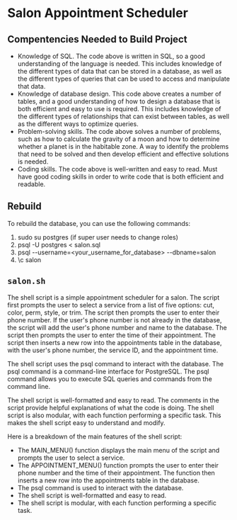 # Salon Appointment Scheduler

## Compentencies Needed to Build Project
- Knowledge of SQL. The code above is written in SQL, so a good understanding of the language is needed. This includes knowledge of the different types of data that can be stored in a database, as well as the different types of queries that can be used to access and manipulate that data.
- Knowledge of database design. This code above creates a number of tables, and a good understanding of how to design a database that is both efficient and easy to use is required. This includes knowledge of the different types of relationships that can exist between tables, as well as the different ways to optimize queries.
- Problem-solving skills. The code above solves a number of problems, such as how to calculate the gravity of a moon and how to determine whether a planet is in the habitable zone. A way to identify the problems that need to be solved and then develop efficient and effective solutions is needed.
- Coding skills. The code above is well-written and easy to read. Must have good coding skills in order to write code that is both efficient and readable.


## Rebuild

To rebuild the database, you can use the following commands:

1. sudo su postgres (if super user needs to change roles)
2. psql -U postgres < salon.sql
3. psql --username=<your_username_for_database> --dbname=salon
4. \c salon

## `salon.sh`
The shell script is a simple appointment scheduler for a salon. The script first prompts the user to select a service from a list of five options: cut, color, perm, style, or trim. The script then prompts the user to enter their phone number. If the user's phone number is not already in the database, the script will add the user's phone number and name to the database. The script then prompts the user to enter the time of their appointment. The script then inserts a new row into the appointments table in the database, with the user's phone number, the service ID, and the appointment time.

The shell script uses the psql command to interact with the database. The psql command is a command-line interface for PostgreSQL. The psql command allows you to execute SQL queries and commands from the command line.

The shell script is well-formatted and easy to read. The comments in the script provide helpful explanations of what the code is doing. The shell script is also modular, with each function performing a specific task. This makes the shell script easy to understand and modify.

Here is a breakdown of the main features of the shell script:

- The MAIN_MENU() function displays the main menu of the script and prompts the user to select a service.
- The APPOINTMENT_MENU() function prompts the user to enter their phone number and the time of their appointment. The function then inserts a new row into the appointments table in the database.
- The psql command is used to interact with the database.
- The shell script is well-formatted and easy to read.
- The shell script is modular, with each function performing a specific task.
